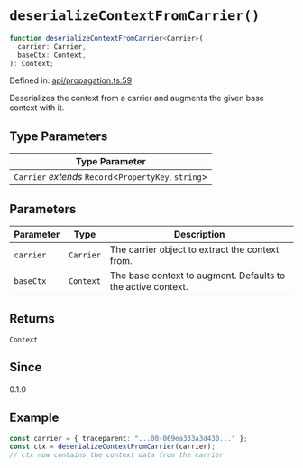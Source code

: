# `deserializeContextFromCarrier()`

```ts
function deserializeContextFromCarrier<Carrier>(
  carrier: Carrier,
  baseCtx: Context,
): Context;
```

Defined in: [api/propagation.ts:59](https://github.com/adobe/aio-lib-telemetry/blob/311fa6dfe22958d569615a6746bf4a3a8211a5c3/source/api/propagation.ts#L59)

Deserializes the context from a carrier and augments the given base context with it.

## Type Parameters

| Type Parameter                                          |
| ------------------------------------------------------- |
| `Carrier` _extends_ `Record`\<`PropertyKey`, `string`\> |

## Parameters

| Parameter | Type      | Description                                                  |
| --------- | --------- | ------------------------------------------------------------ |
| `carrier` | `Carrier` | The carrier object to extract the context from.              |
| `baseCtx` | `Context` | The base context to augment. Defaults to the active context. |

## Returns

`Context`

## Since

0.1.0

## Example

```ts
const carrier = { traceparent: "...00-069ea333a3d430..." };
const ctx = deserializeContextFromCarrier(carrier);
// ctx now contains the context data from the carrier
```
